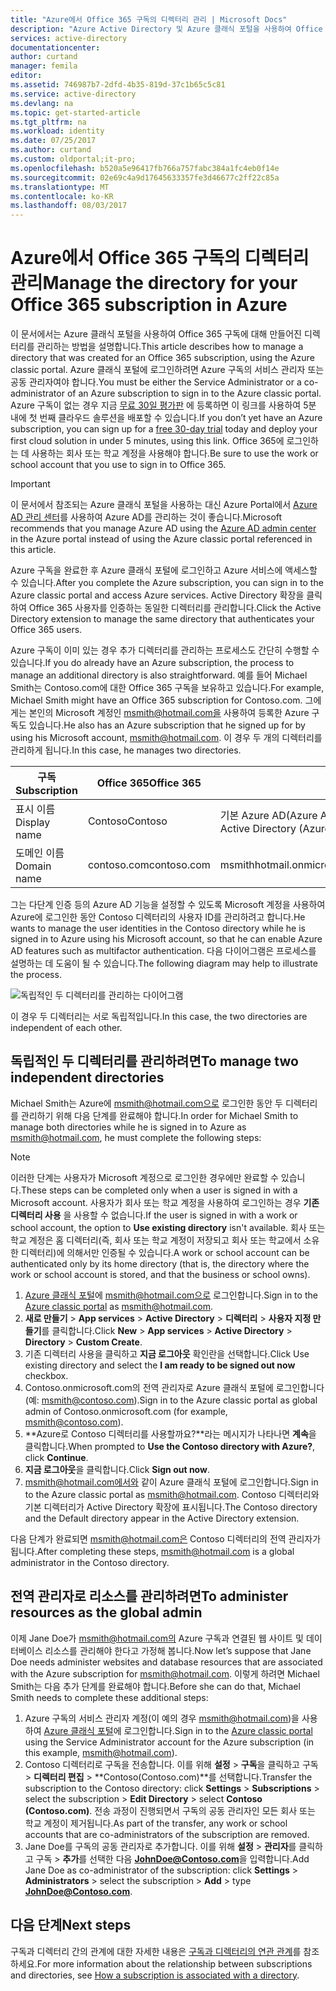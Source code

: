 ```yaml
---
title: "Azure에서 Office 365 구독의 디렉터리 관리 | Microsoft Docs"
description: "Azure Active Directory 및 Azure 클래식 포털을 사용하여 Office 365 구독 디렉터리 관리"
services: active-directory
documentationcenter: 
author: curtand
manager: femila
editor: 
ms.assetid: 746987b7-2dfd-4b35-819d-37c1b65c5c81
ms.service: active-directory
ms.devlang: na
ms.topic: get-started-article
ms.tgt_pltfrm: na
ms.workload: identity
ms.date: 07/25/2017
ms.author: curtand
ms.custom: oldportal;it-pro;
ms.openlocfilehash: b520a5e96417fb766a757fabc384a1fc4eb0f14e
ms.sourcegitcommit: 02e69c4a9d17645633357fe3d46677c2ff22c85a
ms.translationtype: MT
ms.contentlocale: ko-KR
ms.lasthandoff: 08/03/2017
---
```

# <a name="manage-the-directory-for-your-office-365-subscription-in-azure"></a><span data-ttu-id="c9427-103">Azure에서 Office 365 구독의 디렉터리 관리</span><span class="sxs-lookup"><span data-stu-id="c9427-103">Manage the directory for your Office 365 subscription in Azure</span></span>
<span data-ttu-id="c9427-104">이 문서에서는 Azure 클래식 포털을 사용하여 Office 365 구독에 대해 만들어진 디렉터리를 관리하는 방법을 설명합니다.</span><span class="sxs-lookup"><span data-stu-id="c9427-104">This article describes how to manage a directory that was created for an Office 365 subscription, using the Azure classic portal.</span></span> <span data-ttu-id="c9427-105">Azure 클래식 포털에 로그인하려면 Azure 구독의 서비스 관리자 또는 공동 관리자여야 합니다.</span><span class="sxs-lookup"><span data-stu-id="c9427-105">You must be either the Service Administrator or a co-administrator of an Azure subscription to sign in to the Azure classic portal.</span></span> <span data-ttu-id="c9427-106">Azure 구독이 없는 경우 지금 [무료 30일 평가판](https://azure.microsoft.com/trial/get-started-active-directory/) 에 등록하면 이 링크를 사용하여 5분 내에 첫 번째 클라우드 솔루션을 배포할 수 있습니다.</span><span class="sxs-lookup"><span data-stu-id="c9427-106">If you don’t yet have an Azure subscription, you can sign up for a [free 30-day trial](https://azure.microsoft.com/trial/get-started-active-directory/) today and deploy your first cloud solution in under 5 minutes, using this link.</span></span> <span data-ttu-id="c9427-107">Office 365에 로그인하는 데 사용하는 회사 또는 학교 계정을 사용해야 합니다.</span><span class="sxs-lookup"><span data-stu-id="c9427-107">Be sure to use the work or school account that you use to sign in to Office 365.</span></span>

> [!IMPORTANT]
> <span data-ttu-id="c9427-108">이 문서에서 참조되는 Azure 클래식 포털을 사용하는 대신 Azure Portal에서 [Azure AD 관리 센터](https://aad.portal.azure.com)를 사용하여 Azure AD를 관리하는 것이 좋습니다.</span><span class="sxs-lookup"><span data-stu-id="c9427-108">Microsoft recommends that you manage Azure AD using the [Azure AD admin center](https://aad.portal.azure.com) in the Azure portal instead of using the Azure classic portal referenced in this article.</span></span>

<span data-ttu-id="c9427-109">Azure 구독을 완료한 후 Azure 클래식 포털에 로그인하고 Azure 서비스에 액세스할 수 있습니다.</span><span class="sxs-lookup"><span data-stu-id="c9427-109">After you complete the Azure subscription, you can sign in to the Azure classic portal and access Azure services.</span></span> <span data-ttu-id="c9427-110">Active Directory 확장을 클릭하여 Office 365 사용자를 인증하는 동일한 디렉터리를 관리합니다.</span><span class="sxs-lookup"><span data-stu-id="c9427-110">Click the Active Directory extension to manage the same directory that authenticates your Office 365 users.</span></span>

<span data-ttu-id="c9427-111">Azure 구독이 이미 있는 경우 추가 디렉터리를 관리하는 프로세스도 간단히 수행할 수 있습니다.</span><span class="sxs-lookup"><span data-stu-id="c9427-111">If you do already have an Azure subscription, the process to manage an additional directory is also straightforward.</span></span> <span data-ttu-id="c9427-112">예를 들어 Michael Smith는 Contoso.com에 대한 Office 365 구독을 보유하고 있습니다.</span><span class="sxs-lookup"><span data-stu-id="c9427-112">For example, Michael Smith might have an Office 365 subscription for Contoso.com.</span></span> <span data-ttu-id="c9427-113">그에게는 본인의 Microsoft 계정인 msmith@hotmail.com을 사용하여 등록한 Azure 구독도 있습니다.</span><span class="sxs-lookup"><span data-stu-id="c9427-113">He also has an Azure subscription that he signed up for by using his Microsoft account, msmith@hotmail.com.</span></span> <span data-ttu-id="c9427-114">이 경우 두 개의 디렉터리를 관리하게 됩니다.</span><span class="sxs-lookup"><span data-stu-id="c9427-114">In this case, he manages two directories.</span></span>

| <span data-ttu-id="c9427-115">구독</span><span class="sxs-lookup"><span data-stu-id="c9427-115">Subscription</span></span> | <span data-ttu-id="c9427-116">Office 365</span><span class="sxs-lookup"><span data-stu-id="c9427-116">Office 365</span></span> | <span data-ttu-id="c9427-117">Azure</span><span class="sxs-lookup"><span data-stu-id="c9427-117">Azure</span></span> |
| --- | --- | --- |
|   <span data-ttu-id="c9427-118">표시 이름</span><span class="sxs-lookup"><span data-stu-id="c9427-118">Display name</span></span> |<span data-ttu-id="c9427-119">Contoso</span><span class="sxs-lookup"><span data-stu-id="c9427-119">Contoso</span></span> |<span data-ttu-id="c9427-120">기본 Azure AD(Azure Active Directory) 디렉터리</span><span class="sxs-lookup"><span data-stu-id="c9427-120">Default Azure Active Directory (Azure AD) directory</span></span> |
|   <span data-ttu-id="c9427-121">도메인 이름</span><span class="sxs-lookup"><span data-stu-id="c9427-121">Domain name</span></span> |<span data-ttu-id="c9427-122">contoso.com</span><span class="sxs-lookup"><span data-stu-id="c9427-122">contoso.com</span></span> |<span data-ttu-id="c9427-123">msmithhotmail.onmicrosoft.com</span><span class="sxs-lookup"><span data-stu-id="c9427-123">msmithhotmail.onmicrosoft.com</span></span> |

<span data-ttu-id="c9427-124">그는 다단계 인증 등의 Azure AD 기능을 설정할 수 있도록 Microsoft 계정을 사용하여 Azure에 로그인한 동안 Contoso 디렉터리의 사용자 ID를 관리하려고 합니다.</span><span class="sxs-lookup"><span data-stu-id="c9427-124">He wants to manage the user identities in the Contoso directory while he is signed in to Azure using his Microsoft account, so that he can enable Azure AD features such as multifactor authentication.</span></span> <span data-ttu-id="c9427-125">다음 다이어그램은 프로세스를 설명하는 데 도움이 될 수 있습니다.</span><span class="sxs-lookup"><span data-stu-id="c9427-125">The following diagram may help to illustrate the process.</span></span>

![독립적인 두 디렉터리를 관리하는 다이어그램](./media/active-directory-manage-o365-subscription/AAD_O365_03.png)

<span data-ttu-id="c9427-127">이 경우 두 디렉터리는 서로 독립적입니다.</span><span class="sxs-lookup"><span data-stu-id="c9427-127">In this case, the two directories are independent of each other.</span></span>

## <a name="to-manage-two-independent-directories"></a><span data-ttu-id="c9427-128">독립적인 두 디렉터리를 관리하려면</span><span class="sxs-lookup"><span data-stu-id="c9427-128">To manage two independent directories</span></span>
<span data-ttu-id="c9427-129">Michael Smith는 Azure에 msmith@hotmail.com으로 로그인한 동안 두 디렉터리를 관리하기 위해 다음 단계를 완료해야 합니다.</span><span class="sxs-lookup"><span data-stu-id="c9427-129">In order for Michael Smith to manage both directories while he is signed in to Azure as msmith@hotmail.com, he must complete the following steps:</span></span>

> [!NOTE]
> <span data-ttu-id="c9427-130">이러한 단계는 사용자가 Microsoft 계정으로 로그인한 경우에만 완료할 수 있습니다.</span><span class="sxs-lookup"><span data-stu-id="c9427-130">These steps can be completed only when a user is signed in with a Microsoft account.</span></span> <span data-ttu-id="c9427-131">사용자가 회사 또는 학교 계정을 사용하여 로그인하는 경우 **기존 디렉터리 사용** 을 사용할 수 없습니다.</span><span class="sxs-lookup"><span data-stu-id="c9427-131">If the user is signed in with a work or school account, the option to **Use existing directory** isn't available.</span></span> <span data-ttu-id="c9427-132">회사 또는 학교 계정은 홈 디렉터리(즉, 회사 또는 학교 계정이 저장되고 회사 또는 학교에서 소유한 디렉터리)에 의해서만 인증될 수 있습니다.</span><span class="sxs-lookup"><span data-stu-id="c9427-132">A work or school account can be authenticated only by its home directory (that is, the directory where the work or school account is stored, and that the business or school owns).</span></span>
>
>

1. <span data-ttu-id="c9427-133">[Azure 클래식 포털](https://manage.windowsazure.com)에 msmith@hotmail.com으로 로그인합니다.</span><span class="sxs-lookup"><span data-stu-id="c9427-133">Sign in to the [Azure classic portal](https://manage.windowsazure.com) as msmith@hotmail.com.</span></span>
2. <span data-ttu-id="c9427-134">**새로 만들기** > **App services** > **Active Directory** > **디렉터리** > **사용자 지정 만들기**를 클릭합니다.</span><span class="sxs-lookup"><span data-stu-id="c9427-134">Click **New** > **App services** > **Active Directory** > **Directory** > **Custom Create**.</span></span>
3. <span data-ttu-id="c9427-135">기존 디렉터리 사용을 클릭하고 **지금 로그아웃** 확인란을 선택합니다.</span><span class="sxs-lookup"><span data-stu-id="c9427-135">Click Use existing directory and select the **I am ready to be signed out now** checkbox.</span></span>
4. <span data-ttu-id="c9427-136">Contoso.onmicrosoft.com의 전역 관리자로 Azure 클래식 포털에 로그인합니다(예: msmith@contoso.com).</span><span class="sxs-lookup"><span data-stu-id="c9427-136">Sign in to the Azure classic portal as global admin of Contoso.onmicrosoft.com (for example, msmith@contoso.com).</span></span>
5. <span data-ttu-id="c9427-137">**Azure로 Contoso 디렉터리를 사용할까요?**라는 메시지가 나타나면 **계속**을 클릭합니다.</span><span class="sxs-lookup"><span data-stu-id="c9427-137">When prompted to **Use the Contoso directory with Azure?**, click **Continue**.</span></span>
6. <span data-ttu-id="c9427-138">**지금 로그아웃**을 클릭합니다.</span><span class="sxs-lookup"><span data-stu-id="c9427-138">Click **Sign out now**.</span></span>
7. <span data-ttu-id="c9427-139">msmith@hotmail.com에서와 같이 Azure 클래식 포털에 로그인합니다.</span><span class="sxs-lookup"><span data-stu-id="c9427-139">Sign in to the Azure classic portal as msmith@hotmail.com.</span></span> <span data-ttu-id="c9427-140">Contoso 디렉터리와 기본 디렉터리가 Active Directory 확장에 표시됩니다.</span><span class="sxs-lookup"><span data-stu-id="c9427-140">The Contoso directory and the Default directory appear in the Active Directory extension.</span></span>

<span data-ttu-id="c9427-141">다음 단계가 완료되면 msmith@hotmail.com은 Contoso 디렉터리의 전역 관리자가 됩니다.</span><span class="sxs-lookup"><span data-stu-id="c9427-141">After completing these steps, msmith@hotmail.com is a global administrator in the Contoso directory.</span></span>

## <a name="to-administer-resources-as-the-global-admin"></a><span data-ttu-id="c9427-142">전역 관리자로 리소스를 관리하려면</span><span class="sxs-lookup"><span data-stu-id="c9427-142">To administer resources as the global admin</span></span>
<span data-ttu-id="c9427-143">이제 Jane Doe가 msmith@hotmail.com의 Azure 구독과 연결된 웹 사이트 및 데이터베이스 리소스를 관리해야 한다고 가정해 봅니다.</span><span class="sxs-lookup"><span data-stu-id="c9427-143">Now let’s suppose that Jane Doe needs administer websites and database resources that are associated with the Azure subscription for msmith@hotmail.com.</span></span> <span data-ttu-id="c9427-144">이렇게 하려면 Michael Smith는 다음 추가 단계를 완료해야 합니다.</span><span class="sxs-lookup"><span data-stu-id="c9427-144">Before she can do that, Michael Smith needs to complete these additional steps:</span></span>

1. <span data-ttu-id="c9427-145">Azure 구독의 서비스 관리자 계정(이 예의 경우 msmith@hotmail.com)을 사용하여 [Azure 클래식 포털](https://manage.windowsazure.com)에 로그인합니다.</span><span class="sxs-lookup"><span data-stu-id="c9427-145">Sign in to the [Azure classic portal](https://manage.windowsazure.com) using the Service Administrator account for the Azure subscription (in this example, msmith@hotmail.com).</span></span>
2. <span data-ttu-id="c9427-146">Contoso 디렉터리로 구독을 전송합니다. 이를 위해 **설정** > **구독**을 클릭하고 구독 > **디렉터리 편집** > **Contoso(Contoso.com)**를 선택합니다.</span><span class="sxs-lookup"><span data-stu-id="c9427-146">Transfer the subscription to the Contoso directory: click **Settings** > **Subscriptions** > select the subscription > **Edit Directory** > select **Contoso (Contoso.com)**.</span></span> <span data-ttu-id="c9427-147">전송 과정이 진행되면서 구독의 공동 관리자인 모든 회사 또는 학교 계정이 제거됩니다.</span><span class="sxs-lookup"><span data-stu-id="c9427-147">As part of the transfer, any work or school accounts that are co-administrators of the subscription are removed.</span></span>
3. <span data-ttu-id="c9427-148">Jane Doe를 구독의 공동 관리자로 추가합니다. 이를 위해 **설정** > **관리자**를 클릭하고 구독 > **추가**를 선택한 다음 **JohnDoe@Contoso.com**을 입력합니다.</span><span class="sxs-lookup"><span data-stu-id="c9427-148">Add Jane Doe as co-administrator of the subscription: click **Settings** > **Administrators** > select the subscription > **Add** > type **JohnDoe@Contoso.com**.</span></span>

## <a name="next-steps"></a><span data-ttu-id="c9427-149">다음 단계</span><span class="sxs-lookup"><span data-stu-id="c9427-149">Next steps</span></span>
<span data-ttu-id="c9427-150">구독과 디렉터리 간의 관계에 대한 자세한 내용은 [구독과 디렉터리의 연관 관계](active-directory-how-subscriptions-associated-directory.md)를 참조하세요.</span><span class="sxs-lookup"><span data-stu-id="c9427-150">For more information about the relationship between subscriptions and directories, see [How a subscription is associated with a directory](active-directory-how-subscriptions-associated-directory.md).</span></span>
